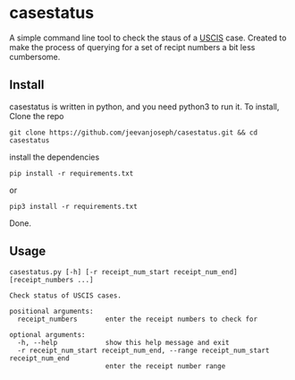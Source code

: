# casestatus

A simple command line tool to check the staus of a [USCIS](https://egov.uscis.gov/casestatus/landing.do) case.
Created to make the process of querying for a set of recipt numbers a bit less cumbersome.

## Install

casestatus is written in python, and you need python3 to run it. To install, Clone the repo

```
git clone https://github.com/jeevanjoseph/casestatus.git && cd casestatus
```

install the dependencies

```
pip install -r requirements.txt
```
or 
```
pip3 install -r requirements.txt
```
Done.

## Usage

```
casestatus.py [-h] [-r receipt_num_start receipt_num_end] [receipt_numbers ...]

Check status of USCIS cases.

positional arguments:
  receipt_numbers       enter the receipt numbers to check for

optional arguments:
  -h, --help            show this help message and exit
  -r receipt_num_start receipt_num_end, --range receipt_num_start receipt_num_end
                        enter the receipt number range
``` 
